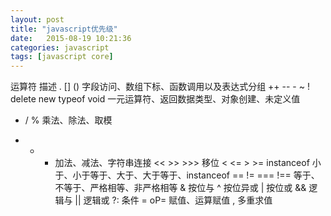 ```yaml
---
layout: post
title: "javascript优先级"
date:   2015-08-19 10:21:36
categories: javascript
tags: [javascript core]
---
```


    
运算符	描述
. [] ()	字段访问、数组下标、函数调用以及表达式分组
++ -- - ~ ! delete new typeof void	一元运算符、返回数据类型、对象创建、未定义值
* / %	乘法、除法、取模
+ - +	加法、减法、字符串连接
<< >> >>>	移位
< <= > >= instanceof	小于、小于等于、大于、大于等于、instanceof
== != === !==	等于、不等于、严格相等、非严格相等
&	按位与
^	按位异或
|	按位或
&&	逻辑与
||	逻辑或
?:	条件
= oP=	赋值、运算赋值
,	多重求值

